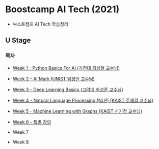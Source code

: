 # Boostcamp AI Tech (2021)

* 부스트캠프 AI Tech 학습정리

## U Stage

### 목차

* [Week 1 - Python Basics For AI (가천대 최성철 교수님)](./Week1/README.md)

* [Week 2 - AI Math (UNIST 임성빈 교수님)](./Week2/README.md)

* [Week 3 - Deep Learning Basics (고려대 최성준 교수님)](./Week3/README.md)

* [Week 4 - Natural Language Processing (NLP) (KAIST 주재걸 교수님)](./Week4/README.md) 

* [Week 5 - Machine Learning with Graphs (KAIST 신기정 교수님)](./Week5/README.md)

* [Week 6 - 특별 강의](./Week6/README.md)

* Week 7

* Week 8
